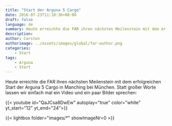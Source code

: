```yaml
---
title: "Start der Arguna 5 Cargo"
date: 2016-07-23T11:10:36+08:00
draft: false
language: de
summary: Heute erreichte die FAR ihren nächsten Meilenstein mit dem erfolgreichen Start der Arguna 5 Cargo in Manching bei München. 
description:
author: Carsten
authorimage: ../assets/images/global/far-author.png
categories: 
    - Start
tags: 
    - Arguna
    - Start
---
```


Heute erreichte die FAR ihren nächsten Meilenstein mit dem erfolgreichen Start der Arguna 5 Cargo in Manching bei München. Statt großer Worte lassen wir einfach mal ein Video und ein paar Bilder sprechen:

{{< youtube id="QaJCsa8DwEw" autoplay="true" color="white" yt_start="12" yt_end="24">}}

{{< lightbox folder="images/*" showImageNr=0 >}}
